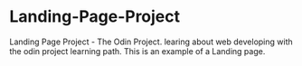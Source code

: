 # Landing-Page-Project
Landing Page Project - The Odin Project. 
learing about web developing with the odin project learning path.
This is an example of a Landing page.